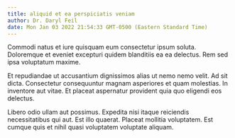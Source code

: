 ```yaml
---
title: aliquid et ea perspiciatis veniam
author: Dr. Daryl Feil
date: Mon Jan 03 2022 21:54:33 GMT-0500 (Eastern Standard Time)
---
```

Commodi natus et iure quisquam eum consectetur ipsum soluta. Doloremque et eveniet excepturi quidem blanditiis ea ea delectus. Rem sed ipsa voluptatum maxime.

 Et repudiandae ut accusantium dignissimos alias ut nemo nemo velit. Ad sit dicta. Consectetur consequuntur magnam asperiores et quam molestias. In inventore aut vitae. Et placeat aspernatur provident quia quo eligendi eos delectus.

 Libero odio ullam aut possimus. Expedita nisi itaque reiciendis necessitatibus qui aut. Est illo quaerat. Placeat mollitia voluptatem. Est cumque quis et nihil quasi voluptatem voluptate aliquam.